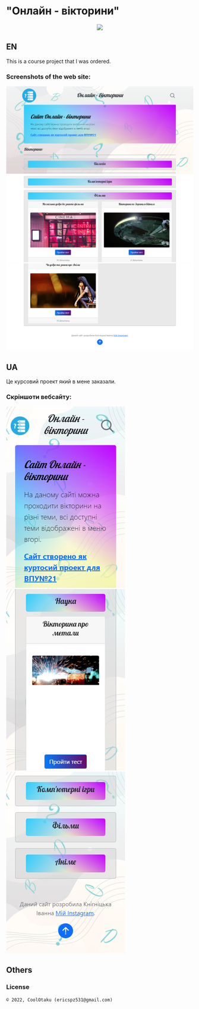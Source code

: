 # "Онлайн - вікторини"

<p align="center"><img height="128" src="img/logo.png" /></p>

## EN

This is a course project that I was ordered.

### Screenshots of the web site:

<p>
  <img src="screens/s1.png" height="20%"/>
  <img src="screens/s2.png" height="20%"/>
  <img src="screens/s3.png" height="20%"/>
</p>

## UA

Це курсовий проект який в мене заказали.

### Скріншоти вебсайту:

<p>
  <img src="screens/sm1.png" height="20%"/>
  <img src="screens/sm2.png" height="20%"/>
  <img src="screens/sm3.png" height="20%"/>
</p>

## Others

### License

```
© 2022, CoolOtaku (ericspz531@gmail.com)
```
